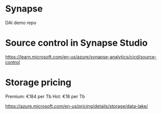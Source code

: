 # Synapse
DAI demo repo


# Source control in Synapse Studio
https://learn.microsoft.com/en-us/azure/synapse-analytics/cicd/source-control


# Storage pricing 

Premium: €184 per Tb
Hot:  €18 per Tb

https://azure.microsoft.com/en-us/pricing/details/storage/data-lake/